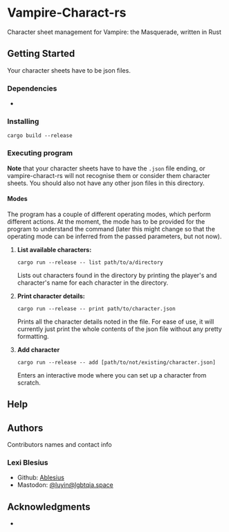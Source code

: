 # Vampire-Charact-rs

Character sheet management for Vampire: the Masquerade, written in Rust

<!-- Note: Markdown *reference* links don't seem to work on Github README files, so always use the [default](https://example.org) format. -->

## Getting Started

Your character sheets have to be json files.

### Dependencies

*

### Installing

```
cargo build --release
```

### Executing program

**Note** that your character sheets have to have the `.json` file ending, or vampire-charact-rs will not recognise them or consider them character sheets. You should also not have any other json files in this directory.

#### Modes

The program has a couple of different operating modes, which perform different actions.
At the moment, the mode has to be provided for the program to understand the command (later this might change so that the operating mode can be inferred from the passed parameters, but not now).

1. **List available characters:**
    ```
    cargo run --release -- list path/to/a/directory
    ```
    Lists out characters found in the directory by printing the player's and character's name for each character in the directory.

2. **Print character details:**
   ```
   cargo run --release -- print path/to/character.json
   ```
   Prints all the character details noted in the file. For ease of use, it will currently just print the whole contents of the json file without any pretty formatting.
3. **Add character**
   ```
   cargo run --release -- add [path/to/not/existing/character.json]
   ```
   Enters an interactive mode where you can set up a character from scratch.

## Help

<!-- Any advice for common problems or issues. -->

## Authors

Contributors names and contact info

### Lexi Blesius

- Github: [Ablesius](https://github.com/Ablesius)
- Mastodon: [@luyin@lgbtqia.space ](https://lgbtqia.space/@luyin)

## Acknowledgments

<!-- Inspiration, code snippets, etc. -->
*
